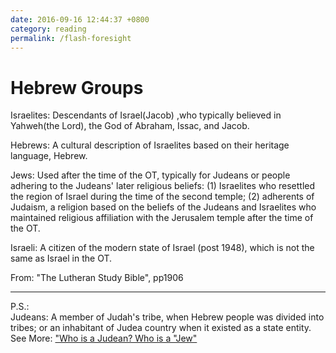 ```yaml
---
date: 2016-09-16 12:44:37 +0800
category: reading
permalink: /flash-foresight
---
```

# Hebrew Groups

Israelites: Descendants of Israel(Jacob) ,who typically believed in Yahweh(the Lord), the God of Abraham, Issac, and Jacob.

Hebrews: A cultural description of Israelites based on their heritage language, Hebrew.

Jews: Used after the time of the OT, typically for Judeans or people adhering to the Judeans' later religious beliefs: (1) Israelites who resettled the region of Israel during the time of the second temple; (2) adherents of Judaism, a religion based on the beliefs of the Judeans and Israelites who maintained religious affiliation with the Jerusalem temple after the time of the OT.

Israeli: A citizen of the modern state of Israel (post 1948), which is not the same as Israel in the OT.

From: "The Lutheran Study Bible", pp1906

---
P.S.:  
Judeans: A member of Judah's tribe, when Hebrew people was divided into tribes; or an inhabitant of Judea country when it existed as a state entity. See More:  ["Who is a Judean? Who is a "Jew"](http://www.hebrewidentity.org/en/?page_id=127)